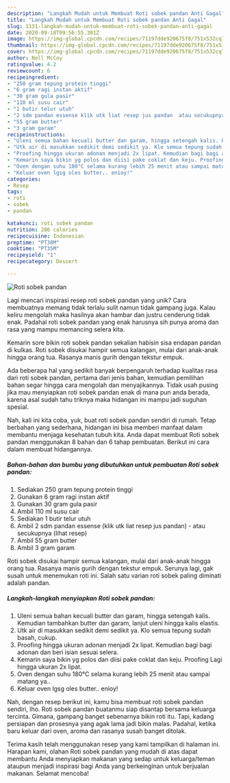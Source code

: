 ```yaml
---
description: "Langkah Mudah untuk Membuat Roti sobek pandan Anti Gagal"
title: "Langkah Mudah untuk Membuat Roti sobek pandan Anti Gagal"
slug: 1131-langkah-mudah-untuk-membuat-roti-sobek-pandan-anti-gagal
date: 2020-09-18T09:56:55.301Z
image: https://img-global.cpcdn.com/recipes/71197dde920675f8/751x532cq70/roti-sobek-pandan-foto-resep-utama.jpg
thumbnail: https://img-global.cpcdn.com/recipes/71197dde920675f8/751x532cq70/roti-sobek-pandan-foto-resep-utama.jpg
cover: https://img-global.cpcdn.com/recipes/71197dde920675f8/751x532cq70/roti-sobek-pandan-foto-resep-utama.jpg
author: Nell McCoy
ratingvalue: 4.2
reviewcount: 6
recipeingredient:
- "250 gram tepung protein tinggi"
- "6 gram ragi instan aktif"
- "30 gram gula pasir"
- "110 ml susu cair"
- "1 butir telur utuh"
- "2 sdm pandan essense klik utk liat resep jus pandan  atau secukupnya           lihat resep"
- "55 gram butter"
- "3 gram garam"
recipeinstructions:
- "Uleni semua bahan kecuali butter dan garam, hingga setengah kalis. Kemudian tambahkan butter dan garam, lanjut uleni hingga kalis elastis."
- "Utk air di masukkan sedikit demi sedikit ya. Klo semua tepung sudah basah, cukup."
- "Proofing hingga ukuran adonan menjadi 2x lipat. Kemudian bagi bagi adonan dan beri isian sesuai selera."
- "Kemarin saya bikin yg polos dan diisi pake coklat dan keju. Proofing Lagi hingga ukuran 2x lipat."
- "Oven dengan suhu 180°C selama kurang lebih 25 menit atau sampai matang ya.."
- "Keluar oven lgsg oles butter.. enioy!"
categories:
- Resep
tags:
- roti
- sobek
- pandan

katakunci: roti sobek pandan 
nutrition: 286 calories
recipecuisine: Indonesian
preptime: "PT38M"
cooktime: "PT35M"
recipeyield: "1"
recipecategory: Dessert

---
```



![Roti sobek pandan](https://img-global.cpcdn.com/recipes/71197dde920675f8/751x532cq70/roti-sobek-pandan-foto-resep-utama.jpg)

Lagi mencari inspirasi resep roti sobek pandan yang unik? Cara membuatnya memang tidak terlalu sulit namun tidak gampang juga. Kalau keliru mengolah maka hasilnya akan hambar dan justru cenderung tidak enak. Padahal roti sobek pandan yang enak harusnya sih punya aroma dan rasa yang mampu memancing selera kita.

Kemarin sore bikin roti sobek pandan sekalian habisin sisa endapan pandan di kulkas. Roti sobek disukai hampir semua kalangan, mulai dari anak-anak hingga orang tua. Rasanya manis gurih dengan tekstur empuk.

Ada beberapa hal yang sedikit banyak berpengaruh terhadap kualitas rasa dari roti sobek pandan, pertama dari jenis bahan, kemudian pemilihan bahan segar hingga cara mengolah dan menyajikannya. Tidak usah pusing jika mau menyiapkan roti sobek pandan enak di mana pun anda berada, karena asal sudah tahu triknya maka hidangan ini mampu jadi suguhan spesial.


Nah, kali ini kita coba, yuk, buat roti sobek pandan sendiri di rumah. Tetap berbahan yang sederhana, hidangan ini bisa memberi manfaat dalam membantu menjaga kesehatan tubuh kita. Anda dapat membuat Roti sobek pandan menggunakan 8 bahan dan 6 tahap pembuatan. Berikut ini cara dalam membuat hidangannya.

<!--inarticleads1-->

##### Bahan-bahan dan bumbu yang dibutuhkan untuk pembuatan Roti sobek pandan:

1. Sediakan 250 gram tepung protein tinggi
1. Gunakan 6 gram ragi instan aktif
1. Gunakan 30 gram gula pasir
1. Ambil 110 ml susu cair
1. Sediakan 1 butir telur utuh
1. Ambil 2 sdm pandan essense (klik utk liat resep jus pandan) - atau secukupnya           (lihat resep)
1. Ambil 55 gram butter
1. Ambil 3 gram garam


Roti sobek disukai hampir semua kalangan, mulai dari anak-anak hingga orang tua. Rasanya manis gurih dengan tekstur empuk. Serunya lagi, gak susah untuk menemukan roti ini. Salah satu varian roti sobek paling diminati adalah pandan. 

<!--inarticleads2-->

##### Langkah-langkah menyiapkan Roti sobek pandan:

1. Uleni semua bahan kecuali butter dan garam, hingga setengah kalis. Kemudian tambahkan butter dan garam, lanjut uleni hingga kalis elastis.
1. Utk air di masukkan sedikit demi sedikit ya. Klo semua tepung sudah basah, cukup.
1. Proofing hingga ukuran adonan menjadi 2x lipat. Kemudian bagi bagi adonan dan beri isian sesuai selera.
1. Kemarin saya bikin yg polos dan diisi pake coklat dan keju. Proofing Lagi hingga ukuran 2x lipat.
1. Oven dengan suhu 180°C selama kurang lebih 25 menit atau sampai matang ya..
1. Keluar oven lgsg oles butter.. enioy!


Nah, dengan resep berikut ini, kamu bisa membuat roti sobek pandan sendiri, lho. Roti sobek pandan buatanmu siap disantap bersama keluarga tercinta. Gimana, gampang banget sebenarnya bikin roti itu. Tapi, kadang persiapan dan prosesnya yang agak lama jadi bikin malas. Padahal, ketika baru keluar dari oven, aroma dan rasanya susah banget ditolak. 

Terima kasih telah menggunakan resep yang kami tampilkan di halaman ini. Harapan kami, olahan Roti sobek pandan yang mudah di atas dapat membantu Anda menyiapkan makanan yang sedap untuk keluarga/teman ataupun menjadi inspirasi bagi Anda yang berkeinginan untuk berjualan makanan. Selamat mencoba!
